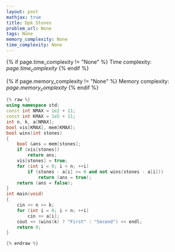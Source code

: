 ```yaml
---
layout: post
mathjax: true
title: Dpk Stones
problem_url: None
tags: None
memory_complexity: None
time_complexity: None
---
```




{% if page.time_complexity != "None" %}
Time complexity: ${{ page.time_complexity }}$
{% endif %}

{% if page.memory_complexity != "None" %}
Memory complexity: ${{ page.memory_complexity }}$
{% endif %}

```cpp
{% raw %}
using namespace std;
const int NMAX = 1e2 + 11;
const int KMAX = 1e5 + 11;
int n, k, a[NMAX];
bool vis[KMAX], mem[KMAX];
bool wins(int stones)
{
    bool &ans = mem[stones];
    if (vis[stones])
        return ans;
    vis[stones] = true;
    for (int i = 0; i < n; ++i)
        if (stones - a[i] >= 0 and not wins(stones - a[i]))
            return (ans = true);
    return (ans = false);
}
int main(void)
{
    cin >> n >> k;
    for (int i = 0; i < n; ++i)
        cin >> a[i];
    cout << (wins(k) ? "First" : "Second") << endl;
    return 0;
}

{% endraw %}
```